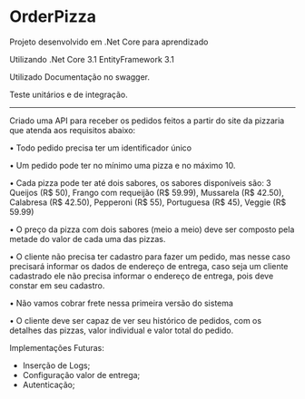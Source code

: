 # OrderPizza
Projeto desenvolvido em .Net Core para aprendizado

Utilizando .Net Core 3.1 EntityFramework 3.1

Utilizado Documentação no swagger.

Teste unitários e de integração.

--------------------------------------------------------

Criado uma API para receber os pedidos feitos a partir do site da pizzaria que atenda aos requisitos abaixo:

• Todo pedido precisa ter um identificador único

• Um pedido pode ter no mínimo uma pizza e no máximo 10.

• Cada pizza pode ter até dois sabores, os sabores disponíveis são:
3 Queijos (R$ 50), Frango com requeijão (R$ 59.99), Mussarela (R$ 42.50), Calabresa (R$ 42.50), Pepperoni (R$ 55), Portuguesa (R$ 45), Veggie (R$ 59.99)

• O preço da pizza com dois sabores (meio a meio) deve ser composto pela metade do valor de cada uma das pizzas.

• O cliente não precisa ter cadastro para fazer um pedido, mas nesse caso precisará informar os dados de endereço de entrega, caso seja um cliente cadastrado ele não precisa informar o endereço de entrega, pois deve constar em seu cadastro.

• Não vamos cobrar frete nessa primeira versão do sistema

• O cliente deve ser capaz de ver seu histórico de pedidos, com os detalhes das pizzas, valor individual e valor total do pedido.


Implementações Futuras:
- Inserção de Logs;
- Configuração valor de entrega;
- Autenticação;
